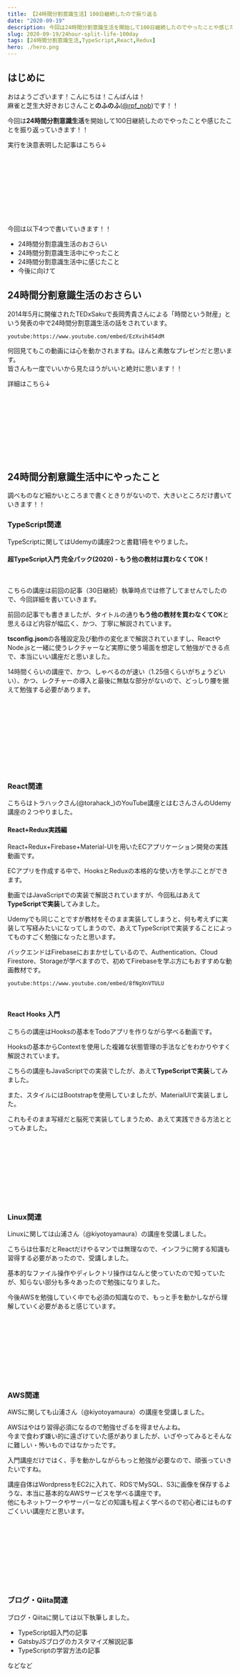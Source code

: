 ```yaml
---
title: 【24時間分割意識生活】100日継続したので振り返る
date: "2020-09-19"
description: 今回は24時間分割意識生活を開始して100日継続したのでやったことや感じたことを振り返っていきます！！
slug: 2020-09-19/24hour-split-life-100day
tags: [24時間分割意識生活,TypeScript,React,Redux]
hero: ./hero.png
---
```


## はじめに 

おはようございます！こんにちは！こんばんは！<br>
麻雀と芝生大好きおじさんこと**のふのふ**([@rpf_nob](https://twitter.com/rpf_nob))です！！

今回は**24時間分割意識生活**を開始して100日継続したのでやったことや感じたことを振り返っていきます！！


実行を決意表明した記事はこちら↓

<div class="iframely-embed"><div class="iframely-responsive" style="height: 140px; padding-bottom: 0;"><a href="https://rpf-noblog.com/2020-06-11/24hour-split-life-start/" data-iframely-url="//cdn.iframe.ly/EjpcRto?iframe=card-small"></a></div></div>

今回は以下4つで書いていきます！！

* 24時間分割意識生活のおさらい
* 24時間分割意識生活中にやったこと
* 24時間分割意識生活中に感じたこと
* 今後に向けて

## 24時間分割意識生活のおさらい

2014年5月に開催されたTEDxSakuで長岡秀貴さんによる「時間という財産」という発表の中で24時間分割意識生活の話をされています。

`youtube:https://www.youtube.com/embed/EzXvih454dM`


何回見てもこの動画には心を動かされますね。ほんと素敵なプレゼンだと思います。  
皆さんも一度でいいから見たほうがいいと絶対に思います！！

詳細はこちら↓

<div class="iframely-embed"><div class="iframely-responsive" style="height: 140px; padding-bottom: 0;"><a href="https://rpf-noblog.com/2020-06-11/24hour-split-life-start/" data-iframely-url="//cdn.iframe.ly/EjpcRto?iframe=card-small"></a></div></div>


## 24時間分割意識生活中にやったこと

調べものなど細かいところまで書くときりがないので、大きいところだけ書いていきます！！

### TypeScript関連

TypeScriptに関してはUdemyの講座2つと書籍1冊をやりました。

#### 超TypeScript入門 完全パック(2020) - もう他の教材は買わなくてOK！

<br>

こちらの講座は前回の記事（30日継続）執筆時点では修了してませんでしたので、今回詳細を書いていきます。

前回の記事でも書きましたが、タイトルの通り**もう他の教材を買わなくてOK**と思えるほど内容が幅広く、かつ、丁寧に解説されています。

**tsconfig.json**の各種設定及び動作の変化まで解説されていますし、ReactやNode.jsと一緒に使うレクチャーなど実際に使う場面を想定して勉強ができる点で、本当にいい講座だと思いました。

14時間くらいの講座で、かつ、しゃべるのが速い（1.25倍くらいがちょうどいい）、かつ、レクチャーの導入と最後に無駄な部分がないので、どっしり腰を据えて勉強する必要があります。

<div class="iframely-embed"><div class="iframely-responsive" style="height: 140px; padding-bottom: 0;"><a href="https://www.udemy.com/course/typescript-complete/" data-iframely-url="//cdn.iframe.ly/xXbIX29?iframe=card-small"></a></div></div>

<br>

### React関連

こちらはトラハックさん(@torahack_)のYouTube講座とはむさんさんのUdemy講座の２つやりました。

#### React+Redux実践編

React+Redux+Firebase+Material-UIを用いたECアプリケーション開発の実践動画です。

ECアプリを作成する中で、HooksとReduxの本格的な使い方を学ぶことができます。

動画ではJavaScriptでの実装で解説されていますが、今回私はあえて**TypeScriptで実装**してみました。

Udemyでも同じことですが教材をそのまま実装してしまうと、何も考えずに実装して写経みたいになってしまうので、あえてTypeScriptで実装することによってものすごく勉強になったと思います。

バックエンドはFirebaseにおまかせしているので、Authentication、Cloud Firestore、Storageが学べますので、初めてFirebaseを学ぶ方にもおすすめな動画教材です。

`youtube:https://www.youtube.com/embed/8fNgXnVTULU`

<br>

#### React Hooks 入門

こちらの講座はHooksの基本をTodoアプリを作りながら学べる動画です。

Hooksの基本からContextを使用した複雑な状態管理の手法などをわかりやすく解説されています。

こちらの講座もJavaScriptでの実装でしたが、あえて**TypeScriptで実装**してみました。

また、スタイルにはBootstrapを使用していましたが、MaterialUIで実装しました。

これもそのまま写経だと脳死で実装してしまうため、あえて実践できる方法ととってみました。

<div class="iframely-embed"><div class="iframely-responsive" style="height: 140px; padding-bottom: 0;"><a href="https://www.udemy.com/course/react-hooks-101/" data-iframely-url="//cdn.iframe.ly/sIsgNce?iframe=card-small"></a></div></div>


### Linux関連

Linuxに関しては山浦さん（@kiyotoyamaura）の講座を受講しました。

こちらは仕事だとReactだけやるマンでは無理なので、インフラに関する知識も習得する必要があったので、受講しました。

基本的なファイル操作やディレクトリ操作はなんと使っていたので知っていたが、知らない部分も多々あったので勉強になりました。

今後AWSを勉強していく中でも必須の知識なので、もっと手を動かしながら理解していく必要があると感じています。

<div class="iframely-embed"><div class="iframely-responsive" style="height: 140px; padding-bottom: 0;"><a href="https://www.udemy.com/course/unscared_linux/" data-iframely-url="//cdn.iframe.ly/ZyrkHqQ?iframe=card-small"></a></div></div>


### AWS関連

AWSに関しても山浦さん（@kiyotoyamaura）の講座を受講しました。

AWSはやはり習得必須になるので勉強せざるを得ませんよね。  
今まで食わず嫌い的に遠ざけていた感がありましたが、いざやってみるとそんなに難しい・怖いものではなかったです。

入門講座だけではく、手を動かしながらもっと勉強が必要なので、頑張っていきたいですね。

講座自体はWordpressをEC2に入れて、RDSでMySQL、S3に画像を保存するような、本当に基本的なAWSサービスを学べる講座です。  
他にもネットワークやサーバーなどの知識も程よく学べるので初心者にはものすごくいい講座だと思います。

<div class="iframely-embed"><div class="iframely-responsive" style="height: 140px; padding-bottom: 0;"><a href="https://www.udemy.com/course/aws-and-infra/" data-iframely-url="//cdn.iframe.ly/IqgsVE0?iframe=card-small"></a></div></div>


### ブログ・Qiita関連

ブログ・Qiitaに関しては以下執筆しました。

* TypeScript超入門の記事
* GatsbyJSブログのカスタマイズ解説記事
* TypeScriptの学習方法の記事

などなど

<div class="iframely-embed"><div class="iframely-responsive" style="height: 140px; padding-bottom: 0;"><a href="https://rpf-noblog.com/2020-07-15/start-typescript-06/" data-iframely-url="//cdn.iframe.ly/pnXu3dX?iframe=card-small"></a></div></div>

<br>

<div class="iframely-embed"><div class="iframely-responsive" style="height: 140px; padding-bottom: 0;"><a href="https://qiita.com/rpf-nob/items/8a0d642cda6a56d82ae9" data-iframely-url="//cdn.iframe.ly/zwGihrg?iframe=card-small"></a></div></div>


## 24時間分割意識生活中に感じたこと

### 朝６時に起きるのが寝坊になる

基本的に朝5時起きで時間を作るようにしているのですが、ちょっと6時くらいに起きてしまうと寝坊してしまったと思ってしまうほど、5時起きが日常になってきます。

また、Twitterで毎朝今日のスケジュールをつぶやくようにすると、やらなきゃという気持ちが強くなります。こういう生活を始めるためには、Twitterなどの発信で自分を一旦縛るのも大切だと思います。すぐやめてしまうとちょっと恥ずかしい感じもしてしまいますしね。

### 早朝はアウトプットに限る

これは前回も書きましたが、本当に早朝はアウトプットに限ります。  
プログラミングやブログ執筆などアウトプットしていると早朝の2・3時間なんてあっという間なので、ものすごい集中力の高い、生産性の高い時間だと思います。

### 残業しないように頑張る

これも前回書きましたが、明確にスケジュールを立てると残業しないように、考えて効率的に仕事するようになります。

何回か残業しましたが、この生活を始める前よりは格段に減っていると思います。

生産性も高くなるし、自分のやりたいことをやる時間も作れるし、本当にいいことずくめです。

## 今後に向けて

基本的に以下をしばらくやっていく予定

* 個人アプリ開発
* React&TypeScript
* AWS（Linuxやネットワークやサーバーの知識含む）

個人アプリ開発に関してはネタの宝庫になりそうなので、今後のブログのメインにしたいですね！！

## まとめ

今回は24時間分割意識生活を開始して100日継続した振り返りをしました。

振り返ってみるとまだインプットが多くアウトプットが少ないですね。

仕事でアウトプットできているとはいえ、やはり仕事以外のアウトプットももっと増やして自分の価値を高めていきたいと思います。

<br>

みなさんも**24時間分割意識生活**を始めてみませんか？？

朝活をするだけでもいいと思うので、まずは朝活だけでもどうでしょうか？？？

<br>
<br>

最後まで見ていただきありがとうございました！！！！！  
この記事が良かったと思ったらSHAREしていただけると泣いて喜びます🤣